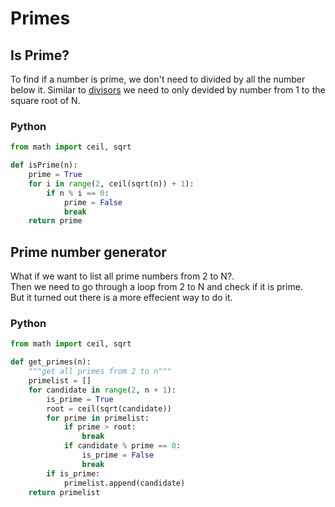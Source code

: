 # Primes

## Is Prime?

To find if a number is prime, we don't need to divided by all the number below it. Similar to [divisors](divisors.md) we need to only devided by number from 1 to the square root of N.  

### Python

```python
from math import ceil, sqrt

def isPrime(n):
    prime = True
    for i in range(2, ceil(sqrt(n)) + 1):
        if n % i == 0:
            prime = False
            break
    return prime
```


## Prime number generator

What if we want to list all prime numbers from 2 to N?.  
Then we need to go through a loop from 2 to N and check if it is prime.  
But it turned out there is a more effecient way to do it.  


### Python

```python
from math import ceil, sqrt

def get_primes(n):
    """get all primes from 2 to n"""
    primelist = []
    for candidate in range(2, n + 1):
        is_prime = True
        root = ceil(sqrt(candidate))
        for prime in primelist:
            if prime > root:
                break
            if candidate % prime == 0:
                is_prime = False
                break
        if is_prime:
            primelist.append(candidate)
    return primelist
```

